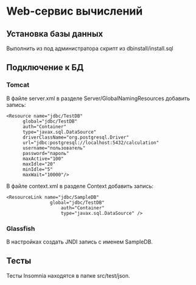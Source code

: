 # Web-сервис вычислений

## Установка базы данных

Выполнить из под администратора скрипт из dbinstall/install.sql

## Подключение к БД

### Tomcat

В файле server.xml в разделе Server/GlobalNamingResources добавить запись:

```
<Resource name="jdbc/TestDB" 
      global="jdbc/TestDB" 
      auth="Container" 
      type="javax.sql.DataSource" 
      driverClassName="org.postgresql.Driver" 
      url="jdbc:postgresql://localhost:5432/calculation" 
      username="пользователь"
      password="пароль"
      maxActive="100"
      maxIdle="20"
      minIdle="5"
      maxWait="10000"/>
```

В файле context.xml в разделе Context добавить запись:

```
<ResourceLink name="jdbc/SampleDB"
                global="jdbc/TestDB"
                    auth="Container"
                    type="javax.sql.DataSource" />
```

### Glassfish

В настройках создать JNDI запись с именем SampleDB.


## Тесты

Тесты Insomnia находятся в папке src/test/json.